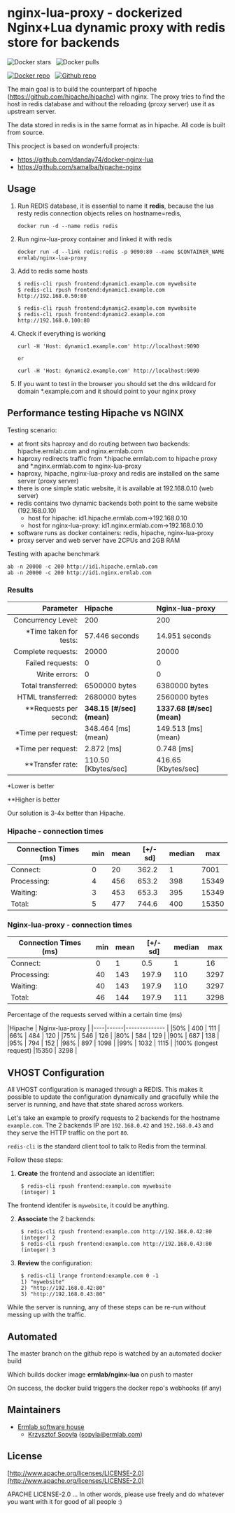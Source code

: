 # nginx-lua-proxy - dockerized Nginx+Lua dynamic proxy with redis store for backends


![Docker stars](https://img.shields.io/docker/stars/ermlab/nginx-lua-proxy.png "Docker stars")
&nbsp;
![Docker pulls](https://img.shields.io/docker/pulls/ermlab/nginx-lua-proxy.png "Docker pulls")

[![Docker repo](https://github.com/Ermlab/nginx-lua-proxy/blob/master/images/docker.png?raw=true "Docker repo")](https://hub.docker.com/r/ermlab/nginx-lua-proxy/)
&nbsp;
[![Github repo](https://github.com/Ermlab/nginx-lua-proxy/blob/master/images/github.png?raw=true "Github repo")](https://github.com/Ermlab/nginx-lua-proxy)

The main goal is to build the counterpart of hipache (https://github.com/hipache/hipache) with nginx.
The proxy tries to find the host in redis database and without the reloading (proxy server) use it as upstream server.

The data stored in redis is in the same format as in hipache. All code is built from source.

This procject is based on wonderfull projects:
* https://github.com/danday74/docker-nginx-lua
* https://github.com/samalba/hipache-nginx

## Usage


1. Run REDIS database, it is essential to name it **redis**, because the lua resty redis connection objects relies on hostname=redis,

    ```
    docker run -d --name redis redis
    ```

2. Run nginx-lua-proxy container and linked it with redis

    ```
    docker run -d --link redis:redis -p 9090:80 --name $CONTAINER_NAME ermlab/nginx-lua-proxy
    ```


3. Add to redis some hosts
   ```
   $ redis-cli rpush frontend:dynamic1.example.com mywebsite
   $ redis-cli rpush frontend:dynamic1.example.com http://192.168.0.50:80

   $ redis-cli rpush frontend:dynamic2.example.com mywebsite
   $ redis-cli rpush frontend:dynamic2.example.com http://192.168.0.100:80
   ```

4. Check if everything is working

   ```
   curl -H 'Host: dynamic1.example.com' http://localhost:9090

   or

   curl -H 'Host: dynamic2.example.com' http://localhost:9090
   ```

5. If you want to test in the browser you should set the dns wildcard for domain \*.example.com and it should point to your nginx proxy

## Performance testing Hipache vs NGINX

Testing scenario:
* at front sits haproxy and do routing between two backends: hipache.ermlab.com and nginx.ermlab.com
* haproxy redirects traffic from \*.hipache.ermlab.com to hipache proxy and \*.nginx.ermlab.com to nginx-lua-proxy
* haproxy, hipache, nginx-lua-proxy and redis are installed on the same server (proxy server)
* there is one simple static website, it is available at 192.168.0.10  (web server)
* redis contains two dynamic backends both point to the same website (192.168.0.10)
    * host for hipache: id1.hipache.ermlab.com->192.168.0.10
    * host for nginx-lua-proxy: id1.nginx.ermlab.com->192.168.0.10
* software runs as docker containers: redis, hipache, nginx-lua-proxy
* proxy server and web server have 2CPUs and 2GB RAM

Testing with apache benchmark

```
ab -n 20000 -c 200 http://id1.hipache.ermlab.com
ab -n 20000 -c 200 http://id1.nginx.ermlab.com
```

### Results



Parameter  | Hipache | Nginx-lua-proxy
-------------: | :-------------|:----------
Concurrency Level:     | 200 | 200
*Time taken for tests:  | 57.446 seconds | 14.951 seconds
Complete requests:     | 20000 | 20000  
Failed requests:       | 0 | 0
Write errors:          | 0 | 0
Total transferred:     | 6500000 bytes | 6380000 bytes
HTML transferred:      |2680000 bytes | 2560000 bytes
**Requests per second:   | **348.15 \[#/sec\] (mean)** | **1337.68 \[#/sec\] (mean)**
*Time per request:      | 348.464 [ms] (mean) | 149.513 [ms] (mean)
*Time per request:      | 2.872 [ms] | 0.748 [ms]
**Transfer rate:         | 110.50 [Kbytes/sec] | 416.65 [Kbytes/sec]

*Lower is better

**Higher is better 

Our solution is 3-4x better than Hipache.

### Hipache - connection times



Connection Times (ms) |  min | mean |[+/-sd] | median |  max
------------|------|---|------|-------|---------------            
Connect:    |   0  |20 | 362.2 |      1  |  7001
Processing: |    4 | 456 | 653.2 |   398 |   15349
Waiting:    |    3 | 453 | 653.3 |    395 |   15349
Total:      |    5 | 477 | 744.6 |    400 |  15350



### Nginx-lua-proxy - connection times


 Connection Times (ms) |  min | mean |[+/-sd] | median |  max
 ------------|------|---|------|-------|---------------   
 Connect:     |   0 |   1 |   0.5 |     1 |     16
 Processing:  |  40 | 143 | 197.9 |   110 |   3297
 Waiting:     |  40 | 143 | 197.9 |   110 |   3297
 Total:       |  46 | 144 | 197.9 |   111 |   3298


 Percentage of the requests served within a certain time (ms)

|Hipache | Nginx-lua-proxy |
|----|------|-------------- |
|50% |  400 |  111 |
|66% |  484 |  120 |
|75% |  546 |  126 |
|80% |  584 |  129 |
|90% |  687 |  138 |
|95% |  794 |  152 |
|98% |  897 | 1098 |
|99% | 1032 | 1115 |
|100% (longest request) |15350 |  3298 |


## VHOST Configuration


All VHOST configuration is managed through a REDIS. This makes it possible to update the configuration
dynamically and gracefully while the server is running, and have that state
shared across workers.

Let's take an example to proxify requests to 2 backends for the hostname
`example.com`. The 2 backends IP are `192.168.0.42` and `192.168.0.43` and
they serve the HTTP traffic on the port `80`.

`redis-cli` is the standard client tool to talk to Redis from the terminal.

Follow these steps:

1. __Create__ the frontend and associate an identifier:

        $ redis-cli rpush frontend:example.com mywebsite
        (integer) 1

The frontend identifer is `mywebsite`, it could be anything.

2. __Associate__ the 2 backends:

        $ redis-cli rpush frontend:example.com http://192.168.0.42:80
        (integer) 2
        $ redis-cli rpush frontend:example.com http://192.168.0.43:80
        (integer) 3

3. __Review__ the configuration:

        $ redis-cli lrange frontend:example.com 0 -1
        1) "mywebsite"
        2) "http://192.168.0.42:80"
        3) "http://192.168.0.43:80"

While the server is running, any of these steps can be re-run without messing up
with the traffic.

## Automated


The master branch on the github repo is watched by an automated docker build

Which builds docker image **ermlab/nginx-lua** on push to master

On success, the docker build triggers the docker repo's webhooks (if any)

## Maintainers

* [Ermlab software house](http://ermlab.com)
    * [Krzysztof Sopyła](https://github.com/ksopyla) (sopyla@ermlab.com)

## License


[http://www.apache.org/licenses/LICENSE-2.0](http://www.apache.org/licenses/LICENSE-2.0)

APACHE LICENSE-2.0 ... In other words, please use freely and do whatever you want with it for good of all people :)
